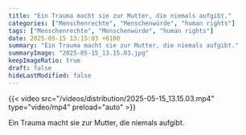 ```yaml
---
title: "Ein Trauma macht sie zur Mutter, die niemals aufgibt."
categories: ["Menschenrechte", "Menschenwürde", "human rights"]
tags: ["Menschenrechte", "Menschenwürde", "human rights"]
date: 2025-05-15 13:15:03 +0100
summary: "Ein Trauma macht sie zur Mutter, die niemals aufgibt."
summaryImage: "2025-05-15_13.15.03.jpg"
keepImageRatio: true
draft: false
hideLastModified: false
---
```


{{< video src="/videos/distribution/2025-05-15_13.15.03.mp4" type="video/mp4" preload="auto" >}}

Ein Trauma macht sie zur Mutter, die niemals aufgibt.